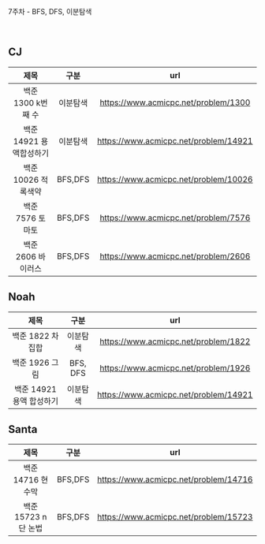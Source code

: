 7주차 - BFS, DFS, 이분탐색

</br>

## CJ

|제목|구분|url|
|:------:|:---:|:---:|
|백준 1300 k번째 수|이분탐색|https://www.acmicpc.net/problem/1300|
|백준 14921 용액합성하기|이분탐색|https://www.acmicpc.net/problem/14921|
|백준 10026 적록색약|BFS,DFS|https://www.acmicpc.net/problem/10026|
|백준 7576 토마토|BFS,DFS|https://www.acmicpc.net/problem/7576|
|백준 2606 바이러스|BFS,DFS|https://www.acmicpc.net/problem/2606|

## Noah

| 제목 | 구분 | url |
|:------:|:---:|:---:|
|백준 1822 차집합|이분탐색|https://www.acmicpc.net/problem/1822|
|백준 1926 그림|BFS, DFS|https://www.acmicpc.net/problem/1926|
|백준 14921 용액 합성하기|이분탐색|https://www.acmicpc.net/problem/14921|


## Santa

|제목|구분|url|
|:------:|:---:|:---:|
|백준 14716 현수막|BFS,DFS|https://www.acmicpc.net/problem/14716|
|백준 15723 n단 논법|BFS,DFS|https://www.acmicpc.net/problem/15723|
